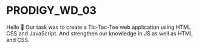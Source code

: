 # PRODIGY_WD_03
Hello 👋 Our task was to create a Tic-Tac-Toe web application using HTML CSS and JavaScript. And strengthen our knowledge in JS as well as HTML and CSS.
